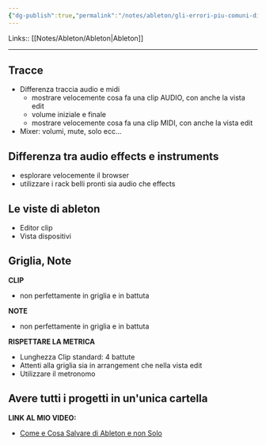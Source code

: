 ```yaml
---
{"dg-publish":true,"permalink":"/notes/ableton/gli-errori-piu-comuni-di-chi-inizia-ad-utilizzare-ableton/","tags":["type/note"]}
---
```


Links:: [[Notes/Ableton/Ableton\|Ableton]]

---
## Tracce

- Differenza traccia audio e midi
	- mostrare velocemente cosa fa una clip AUDIO, con anche la vista edit
	- volume iniziale e finale
	- mostrare velocemente cosa fa una clip MIDI, con anche la vista edit
- Mixer: volumi, mute, solo ecc...

## Differenza tra audio effects e instruments

- esplorare velocemente il browser
- utilizzare i rack belli pronti sia audio che effects

## Le viste di ableton

- Editor clip
- Vista dispositivi

## Griglia, Note

**CLIP** 

- non perfettamente in griglia e in battuta

**NOTE**

- non perfettamente in griglia e in battuta

**RISPETTARE LA METRICA**

- Lunghezza Clip standard: 4 battute
- Attenti alla griglia sia in arrangement che nella vista edit
- Utilizzare il metronomo


## Avere tutti i progetti in un'unica cartella

**LINK AL MIO VIDEO:**

- [Come e Cosa Salvare di Ableton e non Solo](https://www.youtube.com/watch?v=JyW6gbMg--0)


